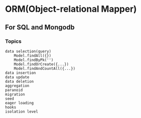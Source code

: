 # ORM(Object-relational Mapper)
## For SQL and Mongodb
### Topics
	data selection(query)
		Model.findAll({})
		Model.findByPk('')
		Model.findOrCreate({...})
		Model.findAndCountAll({...})
	data insertion
	data update
	data deletion
	aggregation
	paranoid
	migration
	seed
	eager loading
	hooks
	isolation level

